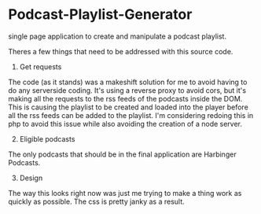 # Podcast-Playlist-Generator
single page application to create and manipulate a podcast playlist. 


Theres a few things that need to be addressed with this source code. 

1. Get requests

The code (as it stands) was a makeshift solution for me to avoid having to do any serverside coding. It's using a reverse proxy to avoid cors, but it's making all the requests to the rss feeds of the podcasts inside the DOM. This is causing the playlist to be created and loaded into the player before all the rss feeds can be added to the playlist. I'm considering redoing this in php to avoid this issue while also avoiding the creation of a node server.

2. Eligible podcasts

The only podcasts that should be in the final application are Harbinger Podcasts.

3. Design

The way this looks right now was just me trying to make a thing work as quickly as possible. The css is pretty janky as a result. 
